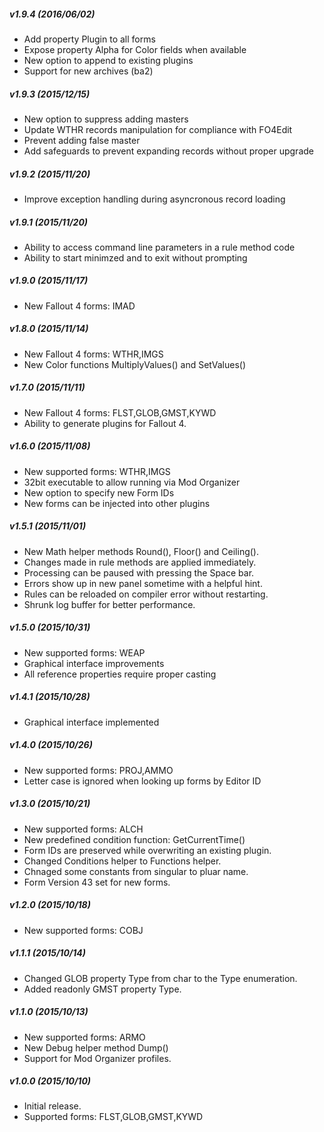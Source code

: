 ##### v1.9.4 (2016/06/02)
* Add property Plugin to all forms
* Expose property Alpha for Color fields when available
* New option to append to existing plugins
* Support for new archives (ba2)

##### v1.9.3 (2015/12/15)
* New option to suppress adding masters
* Update WTHR records manipulation for compliance with FO4Edit
* Prevent adding false master
* Add safeguards to prevent expanding records without proper upgrade

##### v1.9.2 (2015/11/20)
* Improve exception handling during asyncronous record loading

##### v1.9.1 (2015/11/20)
* Ability to access command line parameters in a rule method code
* Ability to start minimzed and to exit without prompting

##### v1.9.0 (2015/11/17)
* New Fallout 4 forms: IMAD

##### v1.8.0 (2015/11/14)
* New Fallout 4 forms: WTHR,IMGS
* New Color functions MultiplyValues() and SetValues()

##### v1.7.0 (2015/11/11)
* New Fallout 4 forms: FLST,GLOB,GMST,KYWD
* Ability to generate plugins for Fallout 4.

##### v1.6.0 (2015/11/08)
* New supported forms: WTHR,IMGS
* 32bit executable to allow running via Mod Organizer
* New option to specify new Form IDs
* New forms can be injected into other plugins

##### v1.5.1 (2015/11/01)
* New Math helper methods Round(), Floor() and Ceiling().
* Changes made in rule methods are applied immediately.
* Processing can be paused with pressing the Space bar.
* Errors show up in new panel sometime with a helpful hint.
* Rules can be reloaded on compiler error without restarting.
* Shrunk log buffer for better performance.

##### v1.5.0 (2015/10/31)
* New supported forms: WEAP
* Graphical interface improvements
* All reference properties require proper casting

##### v1.4.1 (2015/10/28)
* Graphical interface implemented

##### v1.4.0 (2015/10/26)
* New supported forms: PROJ,AMMO
* Letter case is ignored when looking up forms by Editor ID

##### v1.3.0 (2015/10/21)
* New supported forms: ALCH
* New predefined condition function: GetCurrentTime()
* Form IDs are preserved while overwriting an existing plugin.
* Changed Conditions helper to Functions helper.
* Chnaged some constants from singular to pluar name.
* Form Version 43 set for new forms.

##### v1.2.0 (2015/10/18)
* New supported forms: COBJ

##### v1.1.1 (2015/10/14)
* Changed GLOB property Type from char to the Type enumeration.
* Added readonly GMST property Type.

##### v1.1.0 (2015/10/13)
* New supported forms: ARMO
* New Debug helper method Dump()
* Support for Mod Organizer profiles.

##### v1.0.0 (2015/10/10)
* Initial release.
* Supported forms: FLST,GLOB,GMST,KYWD
